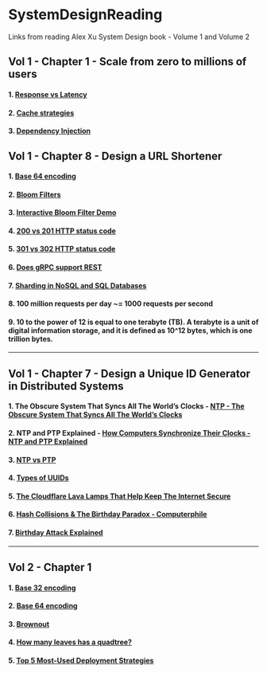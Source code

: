 # SystemDesignReading

Links from reading Alex Xu System Design book - Volume 1 and Volume 2

## Vol 1 - Chapter 1 - Scale from zero to millions of users

#### 1. [Response vs Latency](https://www.youtube.com/watch?v=DGVE4T4djUo)

#### 2. [Cache strategies](https://medium.com/ssense-tech/cache-me-if-you-can-a-look-at-common-caching-strategies-and-how-cqrs-can-replace-the-need-in-the-65ec2b76e9e)

#### 3. [Dependency Injection](https://www.youtube.com/watch?v=yunF2PgJlHU)


## Vol 1 - Chapter 8 - Design a URL Shortener

#### 1. [Base 64 encoding](https://www.youtube.com/watch?v=aUdKd0IFl34)

#### 2. [Bloom Filters](https://github.com/vidyabhandary/algorithms/tree/master/src/bloomfilter)

#### 3. [Interactive Bloom Filter Demo](https://www.jasondavies.com/bloomfilter/)

#### 4. [200 vs 201 HTTP status code](https://github.com/vidyabhandary/SystemDesignReading/blob/main/200_vs_201_Status_Codes.md)

#### 5. [301 vs 302 HTTP status code](https://github.com/vidyabhandary/SystemDesignReading/blob/main/301_vs_302_Status_Codes.md)

#### 6. [Does gRPC support REST](https://github.com/vidyabhandary/SystemDesignReading/blob/main/gRPC_Rest.md)

#### 7. [Sharding in NoSQL and SQL Databases](https://github.com/vidyabhandary/SystemDesignReading/blob/main/Sharding_NoSQL_SQL.md) 

#### 8. 100 million requests per day ~= 1000 requests per second

#### 9. 10 to the power of 12 is equal to one terabyte (TB). A terabyte is a unit of digital information storage, and it is defined as 10^12 bytes, which is one trillion bytes. 

---

## Vol 1 - Chapter 7 - Design a Unique ID Generator in Distributed Systems

#### 1. The Obscure System That Syncs All The World’s Clocks - [NTP - The Obscure System That Syncs All The World’s Clocks](https://www.youtube.com/watch?v=2D0v3j3UZ2A)

#### 2. NTP and PTP Explained - [How Computers Synchronize Their Clocks - NTP and PTP Explained](https://www.youtube.com/watch?v=WX5E8x3pYqg)

#### 3. [NTP vs PTP](https://www.youtube.com/watch?v=lOUqOEkDT5I)

#### 4. [Types of UUIDs](https://github.com/vidyabhandary/til/blob/master/misc/UUIDTypes.md)

#### 5. [The Cloudflare Lava Lamps That Help Keep The Internet Secure](https://www.youtube.com/watch?v=1cUUfMeOijg)

#### 6. [Hash Collisions & The Birthday Paradox - Computerphile](https://www.youtube.com/watch?v=jsraR-el8_o)

#### 7. [Birthday Attack Explained](https://www.youtube.com/watch?v=mt55-6e1oGs)


----



## Vol 2 - Chapter 1

#### 1. [Base 32 encoding](https://www.youtube.com/watch?v=Va8FLD-iuTg)

#### 2. [Base 64 encoding](https://www.youtube.com/watch?v=aUdKd0IFl34)

#### 3. [Brownout](https://www.youtube.com/shorts/wq2neOP5_-s)

#### 4. [How many leaves has a quadtree?](https://stackoverflow.com/questions/35976444/how-many-leaves-has-a-quadtree)

#### 5. [Top 5 Most-Used Deployment Strategies](https://www.youtube.com/watch?v=AWVTKBUnoIg)
